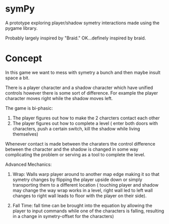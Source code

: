symPy
=====

A prototype exploring player/shadow symetry interactions made using the pygame library. 

Probably largely inspired by "Braid." OK...definely inspired by braid.


Concept
=======
In this game we want to mess with symetry a bunch and then maybe insult space a bit.

There is a player character and a shadow character which have unified controls
however there is some sort of difference. For example the player character moves
right while the shadow moves left.

The game is bi-phasic:

1) The player figures out how to make the 2 charcters contact each other
2) The player figures out how to complete a level 
   ( enter both doors with characters, push a certain switch, kill the shadow 
     	  while living themselves)

Whenever contact is made between the charaters the control difference between 
the character and the shadow is changed in some way complicating the problem
or serving as a tool to complete the level.


Advanced Mechanics:

1) Wrap: Walls warp player around to another map edge making it so that symetry 
changes by flipping the player upside down or simply transporting them to a 
different location ( touching player and shadow may change the way wrap works in 
a level, right wall led to left wall changes to right wall leads to floor with the
player on their side).

2) Fall Time: fall time can be brought into the equation by allowing the player to
input commands while one of the characters is falling, resulting in a change in 
symetry-offset for the characters)


